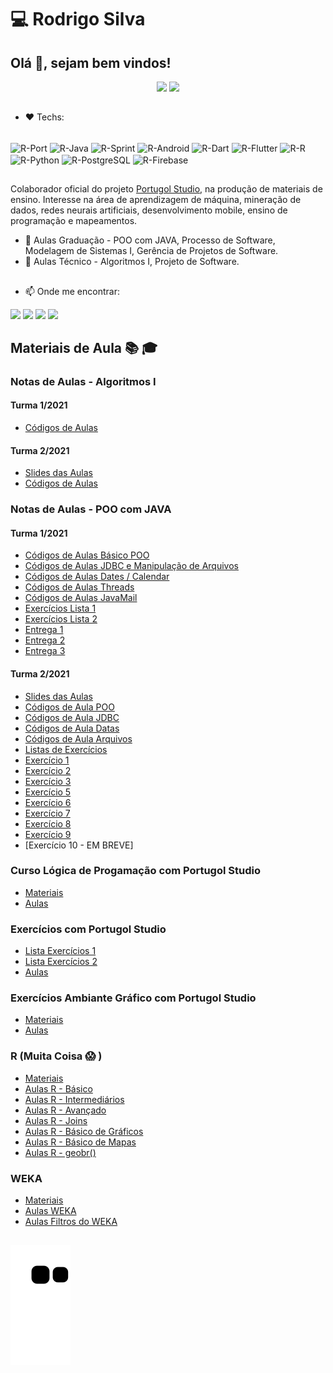 # :computer: Rodrigo Silva

## Olá 👋, sejam bem vindos!

  <div align="center">
    <img height="180em" src="https://github-readme-stats.vercel.app/api?username=Prof-Rodrigo-Silva&show_icons=true&theme=radical&include_all_commits=true&count_private=true"/>
    <img height="180em" src="https://github-readme-stats.vercel.app/api/top-langs/?username=Prof-Rodrigo-Silva&layout=compact&langs_count=7&theme=radical"/>
  </div>
  
  ##
  - :heart: Techs:
  <div style="display: inline_block"><br>
  <img align="center" alt="R-Port" height="30" width="40" src="https://raw.githubusercontent.com/Prof-Rodrigo-Silva/Atividade-PortugolStudio/master/unnamed.png" />
  <img align="center" alt="R-Java" height="30" width="40" src="https://cdn.jsdelivr.net/gh/devicons/devicon/icons/java/java-original.svg" />
  <img align="center" alt="R-Sprint" height="30" width="40" src="https://cdn.jsdelivr.net/gh/devicons/devicon/icons/spring/spring-original.svg" />
  <img align="center" alt="R-Android" height="30" width="40"src="https://cdn.jsdelivr.net/gh/devicons/devicon/icons/android/android-original.svg" />
  <img align="center" alt="R-Dart" height="30" width="40" src="https://cdn.jsdelivr.net/gh/devicons/devicon/icons/dart/dart-original.svg" />
  <img align="center" alt="R-Flutter" height="30" width="40" src="https://cdn.jsdelivr.net/gh/devicons/devicon/icons/flutter/flutter-original.svg" />
  <img align="center" alt="R-R" height="30" width="40" src="https://cdn.jsdelivr.net/gh/devicons/devicon/icons/rstudio/rstudio-original.svg" />
  <img align="center" alt="R-Python" height="30" width="40" src="https://cdn.jsdelivr.net/gh/devicons/devicon/icons/python/python-original.svg" />
  <img align="center" alt="R-PostgreSQL" height="30" width="40" src="https://cdn.jsdelivr.net/gh/devicons/devicon/icons/postgresql/postgresql-original.svg" />
  <img align="center" alt="R-Firebase" height="30" width="40" src="https://cdn.jsdelivr.net/gh/devicons/devicon/icons/firebase/firebase-plain.svg" />
</div>

  ##

  Colaborador oficial do projeto [Portugol Studio](http://lite.acad.univali.br/portugol/), na produção de materiais de ensino. Interesse na área de aprendizagem de máquina, mineração de dados, redes neurais artificiais, desenvolvimento mobile, ensino de programação e mapeamentos.
- :hammer: Aulas Graduação - POO com JAVA, Processo de Software, Modelagem de Sistemas I, Gerência de Projetos de Software.
- :hammer: Aulas Técnico - Algoritmos I, Projeto de Software.
##
- :mailbox: Onde me encontrar:
<div> 
  <a href="https://www.youtube.com/channel/UChY-anu0SmRJ3XU_q2oipLw" target="_blank"><img src="https://img.shields.io/badge/YouTube-FF0000?style=for-the-badge&logo=youtube&logoColor=white" target="_blank"></a>
  <a href="https://www.instagram.com/r_r_s_08" target="_blank"><img src="https://img.shields.io/badge/-Instagram-%23E4405F?style=for-the-badge&logo=instagram&logoColor=white" target="_blank"></a>
  <a href = "mailto:profrodrigorosadasilva@gmail.com"><img src="https://img.shields.io/badge/-Gmail-%23333?style=for-the-badge&logo=gmail&logoColor=white" target="_blank"></a>
  <a href="https://www.linkedin.com/in/rodrigo-silva-472928138" target="_blank"><img src="https://img.shields.io/badge/-LinkedIn-%230077B5?style=for-the-badge&logo=linkedin&logoColor=white" target="_blank"></a> 
</div>

## Materiais de Aula :books: :mortar_board:

### Notas de Aulas - Algoritmos I
#### Turma 1/2021
- [Códigos de Aulas](https://github.com/Prof-Rodrigo-Silva/codigosAulasAlgoritmosI)

#### Turma 2/2021
- [Slides das Aulas](https://github.com/Prof-Rodrigo-Silva/SlidesAulasAlgoritmosI22021)
- [Códigos de Aulas](https://github.com/Prof-Rodrigo-Silva/codigosAulasAlgoritmosI22021)

### Notas de Aulas - POO com JAVA
#### Turma 1/2021
- [Códigos de Aulas Básico POO](https://github.com/Prof-Rodrigo-Silva/codigosAulasPOO)
- [Códigos de Aulas JDBC e Manipulação de Arquivos](https://github.com/Prof-Rodrigo-Silva/codigosAulasJDBC)
- [Códigos de Aulas Dates / Calendar](https://github.com/Prof-Rodrigo-Silva/codigosAulaPOODate)
- [Códigos de Aulas Threads](https://github.com/Prof-Rodrigo-Silva/codigosAulasPOOThreads)
- [Códigos de Aulas JavaMail](https://github.com/Prof-Rodrigo-Silva/codigosAulasPOOJavaMail)
- [Exercícios Lista 1](https://github.com/Prof-Rodrigo-Silva/ListaExercicios1POO)
- [Exercícios Lista 2](https://github.com/Prof-Rodrigo-Silva/ListaExercicios2POO)
- [Entrega 1](https://github.com/Prof-Rodrigo-Silva/entrega1POO)
- [Entrega 2](https://github.com/Prof-Rodrigo-Silva/entrega2POO)
- [Entrega 3](https://github.com/Prof-Rodrigo-Silva/entrega3POO)

#### Turma 2/2021
- [Slides das Aulas](https://github.com/Prof-Rodrigo-Silva/POOApresentacoes2-2021)
- [Códigos de Aula POO](https://github.com/Prof-Rodrigo-Silva/https-github.com-Prof-Rodrigo-Silva-codigosAulasPOO22021)
- [Códigos de Aula JDBC](https://github.com/Prof-Rodrigo-Silva/codigosAulasPOO22021JDBC)
- [Códigos de Aula Datas](https://github.com/Prof-Rodrigo-Silva/codigosAulasPOO22021Date)
- [Códigos de Aula Arquivos]()
- [Listas de Exercícios](https://github.com/Prof-Rodrigo-Silva/POOListasExercicio2-2021)
- [Exercício 1](https://github.com/Prof-Rodrigo-Silva/pooex120222)
- [Exercício 2](https://github.com/Prof-Rodrigo-Silva/pooex220222)
- [Exercício 3](https://github.com/Prof-Rodrigo-Silva/pooex320222)
- [Exercício 5](https://github.com/Prof-Rodrigo-Silva/pooex52022)
- [Exercício 6](https://github.com/Prof-Rodrigo-Silva/pooex62022)
- [Exercício 7](https://github.com/Prof-Rodrigo-Silva/pooex72022)
- [Exercício 8](https://github.com/Prof-Rodrigo-Silva/pooex82022)
- [Exercício 9](https://github.com/Prof-Rodrigo-Silva/pooex92022)
- [Exercício 10 - EM BREVE]

### Curso Lógica de Progamação com Portugol Studio
- [Materiais](https://github.com/Prof-Rodrigo-Silva/cursoLogicaDeProgramacaoComPortugolStudio)
- [Aulas](https://youtu.be/ECxkjvIVbkc)

### Exercícios com Portugol Studio
- [Lista Exercícios 1](https://github.com/Prof-Rodrigo-Silva/PortugolStudioListaExercicios1)
- [Lista Exercícios 2](https://github.com/Prof-Rodrigo-Silva/PortugolStudioListaExercicios2)
- [Aulas](https://youtu.be/rAbaMaoBURc)

### Exercícios Ambiante Gráfico com Portugol Studio
- [Materiais](https://github.com/Prof-Rodrigo-Silva/Atividade-PortugolStudio-AmbienteGrafico)
- [Aulas](https://youtu.be/l5nhQFM4F2I)

### R (Muita Coisa :scream: )
- [Materiais](https://github.com/Prof-Rodrigo-Silva/ScriptR)
- [Aulas R - Básico](https://youtu.be/854XZlr0VKI)
- [Aulas R - Intermediários](https://youtu.be/gW-rWGq06d0)
- [Aulas R - Avançado](https://youtu.be/PSsP1TSKmaA)
- [Aulas R - Joins](https://youtu.be/iMdHyXaFtq4)
- [Aulas R - Básico de Gráficos](https://youtu.be/RmpocgKpSjU)
- [Aulas R - Básico de Mapas](https://youtu.be/cYqn5kaN_GI)
- [Aulas R - geobr()](https://youtu.be/BZ0NQrq3GV4)

### WEKA
- [Materiais](https://github.com/Prof-Rodrigo-Silva/WEKA-e-Arquivos)
- [Aulas WEKA](https://youtu.be/xtCuV92YdG4)
- [Aulas Filtros do WEKA](https://youtu.be/y0jUFFBPSos)
##
  ![Snake animation](https://github.com/Prof-Rodrigo-Silva/Prof-Rodrigo-Silva/blob/output/github-contribution-grid-snake.svg)
